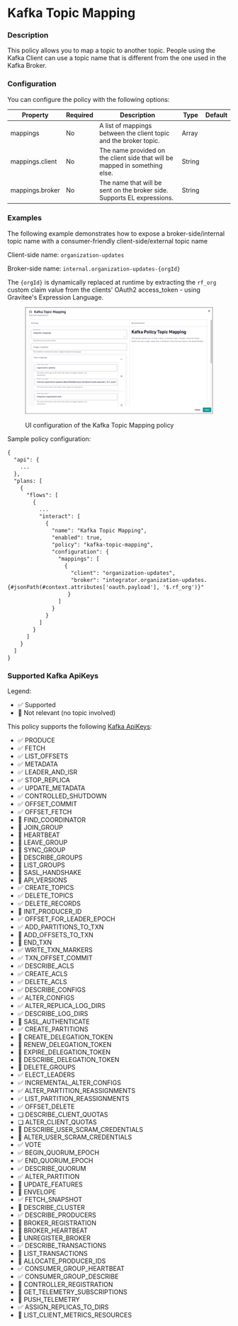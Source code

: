 # Kafka Topic Mapping

### Description <a href="#user-content-description" id="user-content-description"></a>

This policy allows you to map a topic to another topic. People using the Kafka Client can use a topic name that is different from the one used in the Kafka Broker.

### Configuration <a href="#user-content-configuration" id="user-content-configuration"></a>

You can configure the policy with the following options:

| Property        | Required | Description                                                                 | Type   | Default |
| --------------- | -------- | --------------------------------------------------------------------------- | ------ | ------- |
| mappings        | No       | A list of mappings between the client topic and the broker topic.           | Array  |         |
| mappings.client | No       | The name provided on the client side that will be mapped in something else. | String |         |
| mappings.broker | No       | The name that will be sent on the broker side. Supports EL expressions.     | String |         |

### Examples <a href="#user-content-supported-kafka-apikeys" id="user-content-supported-kafka-apikeys"></a>

The following example demonstrates how to expose a broker-side/internal topic name with a consumer-friendly client-side/external topic name

Client-side name:  `organization-updates`

Broker-side name: `internal.organization-updates-{orgId}`

The `{orgId}` is dynamically replaced at runtime by extracting the `rf_org` custom claim value from the clients' OAuth2 access\_token - using Gravitee's Expression Language.

<figure><img src="../../.gitbook/assets/image (153).png" alt=""><figcaption><p>UI configuration of the Kafka Topic Mapping policy</p></figcaption></figure>

Sample policy configuration:

```
{
  "api": {
    ...
  },
  "plans: [
    {
      "flows": [
        {
          ...
          "interact": [
            {
              "name": "Kafka Topic Mapping",
              "enabled": true,
              "policy": "kafka-topic-mapping",
              "configuration": {
                "mappings": [
                  {
                    "client": "organization-updates",
                    "broker": "integrator.organization-updates.{#jsonPath(#context.attributes['oauth.payload'], '$.rf_org')}"
                   }
                ]
              }
            }
          ]
        }
      ]
    }
  ]
}
```

### Supported Kafka ApiKeys <a href="#user-content-supported-kafka-apikeys" id="user-content-supported-kafka-apikeys"></a>

Legend:

* ✅ Supported
* 🚫 Not relevant (no topic involved)

This policy supports the following [Kafka ApiKeys](https://kafka.apache.org/0101/protocol.html#protocol_api_keys):

* ✅ PRODUCE
* ✅ FETCH
* ✅ LIST\_OFFSETS
* ✅ METADATA
* ✅ LEADER\_AND\_ISR
* ✅ STOP\_REPLICA
* ✅ UPDATE\_METADATA
* ✅ CONTROLLED\_SHUTDOWN
* ✅ OFFSET\_COMMIT
* ✅ OFFSET\_FETCH
* 🚫 FIND\_COORDINATOR
* 🚫 JOIN\_GROUP
* 🚫 HEARTBEAT
* 🚫 LEAVE\_GROUP
* 🚫 SYNC\_GROUP
* 🚫 DESCRIBE\_GROUPS
* 🚫 LIST\_GROUPS
* 🚫 SASL\_HANDSHAKE
* 🚫 API\_VERSIONS
* ✅ CREATE\_TOPICS
* ✅ DELETE\_TOPICS
* ✅ DELETE\_RECORDS
* 🚫 INIT\_PRODUCER\_ID
* ✅ OFFSET\_FOR\_LEADER\_EPOCH
* ✅ ADD\_PARTITIONS\_TO\_TXN
* 🚫 ADD\_OFFSETS\_TO\_TXN
* 🚫 END\_TXN
* ✅ WRITE\_TXN\_MARKERS
* ✅ TXN\_OFFSET\_COMMIT
* ✅ DESCRIBE\_ACLS
* ✅ CREATE\_ACLS
* ✅ DELETE\_ACLS
* ✅ DESCRIBE\_CONFIGS
* ✅ ALTER\_CONFIGS
* ✅ ALTER\_REPLICA\_LOG\_DIRS
* ✅ DESCRIBE\_LOG\_DIRS
* 🚫 SASL\_AUTHENTICATE
* ✅ CREATE\_PARTITIONS
* 🚫 CREATE\_DELEGATION\_TOKEN
* 🚫 RENEW\_DELEGATION\_TOKEN
* 🚫 EXPIRE\_DELEGATION\_TOKEN
* 🚫 DESCRIBE\_DELEGATION\_TOKEN
* 🚫 DELETE\_GROUPS
* ✅ ELECT\_LEADERS
* ✅ INCREMENTAL\_ALTER\_CONFIGS
* ✅ ALTER\_PARTITION\_REASSIGNMENTS
* ✅ LIST\_PARTITION\_REASSIGNMENTS
* ✅ OFFSET\_DELETE
* ❏ DESCRIBE\_CLIENT\_QUOTAS
* ❏ ALTER\_CLIENT\_QUOTAS
* 🚫 DESCRIBE\_USER\_SCRAM\_CREDENTIALS
* 🚫 ALTER\_USER\_SCRAM\_CREDENTIALS
* ✅ VOTE
* ✅ BEGIN\_QUORUM\_EPOCH
* ✅ END\_QUORUM\_EPOCH
* ✅ DESCRIBE\_QUORUM
* ✅ ALTER\_PARTITION
* 🚫 UPDATE\_FEATURES
* 🚫 ENVELOPE
* ✅ FETCH\_SNAPSHOT
* 🚫 DESCRIBE\_CLUSTER
* ✅ DESCRIBE\_PRODUCERS
* 🚫 BROKER\_REGISTRATION
* 🚫 BROKER\_HEARTBEAT
* 🚫 UNREGISTER\_BROKER
* ✅ DESCRIBE\_TRANSACTIONS
* 🚫 LIST\_TRANSACTIONS
* 🚫 ALLOCATE\_PRODUCER\_IDS
* ✅ CONSUMER\_GROUP\_HEARTBEAT
* ✅ CONSUMER\_GROUP\_DESCRIBE
* 🚫 CONTROLLER\_REGISTRATION
* 🚫 GET\_TELEMETRY\_SUBSCRIPTIONS
* 🚫 PUSH\_TELEMETRY
* ✅ ASSIGN\_REPLICAS\_TO\_DIRS
* 🚫 LIST\_CLIENT\_METRICS\_RESOURCES
